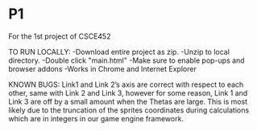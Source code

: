# P1
For the 1st project of CSCE452

TO RUN LOCALLY:
-Download entire project as zip.
-Unzip to local directory.
-Double click "main.html"
-Make sure to enable pop-ups and browser addons
-Works in Chrome and Internet Explorer

KNOWN BUGS:
Link1 and Link 2’s axis are correct with respect to each other, same with Link 2 and Link 3, 
however for some reason, Link 1 and Link 3 are off by a small amount when the Thetas are large. 
This is most likely due to the truncation of the sprites coordinates during calculations which 
are in integers in our game engine framework.
